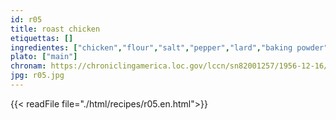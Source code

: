 ```yaml
---
id: r05
title: roast chicken
etiquettas: []
ingredientes: ["chicken","flour","salt","pepper","lard","baking powder","egg","milk","butter"]
plato: ["main"]
chronam: https://chroniclingamerica.loc.gov/lccn/sn82001257/1956-12-16/ed-1/seq-5/
jpg: r05.jpg
---
```


{{< readFile file="./html/recipes/r05.en.html">}}